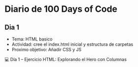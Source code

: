 # Diario de 100 Days of Code

## Dia 1
- Tema: HTML basico
- Actividad: cree el index.html inicial y estructura de carpetas 
- Proximo objetivo: Añadir CSS y JS

💻 Día 1 – Ejercicio HTML: Explorando el Hero con Columnas